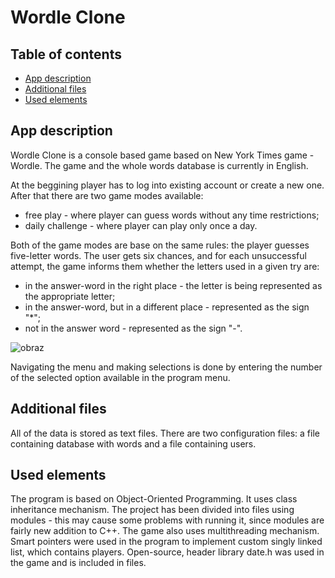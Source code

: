# Wordle Clone
## Table of contents
* [App description](#app-description)
* [Additional files](#additional-files)
* [Used elements](#used-elements)

## App description	
 Wordle Clone is a console based game based on New York Times game - Wordle. The game and the whole words database is currently in English.

At the beggining player has to log into existing account or create a new one.
After that there are two game modes available: 
* free play - where player can guess words without any time restrictions;
* daily challenge - where player can play only once a day.

Both of the game modes are base on the same rules: the player guesses five-letter words. The user gets six chances, and for each unsuccessful attempt, the game informs them whether the letters used in a given try are:
* in the answer-word in the right place - the letter is being represented as the appropriate letter;
* in the answer-word, but in a different place - represented as the sign "*";
* not in the answer word - represented as the sign "-".

![obraz](https://user-images.githubusercontent.com/72342415/172215401-814448a3-7aef-4265-9ac2-9bb23cb70567.png)



  Navigating the menu and making selections is done by entering the number of the selected option available in the program menu.
  
  
## Additional files
  All of the data is stored as text files. There are two configuration files: a file containing database with words and a file containing users.


## Used elements
  The program is based on Object-Oriented Programming. It uses class inheritance mechanism. The project has been divided into files using modules - this may cause some problems with running it, since modules are fairly new addition to C++. The game also uses multithreading mechanism. Smart pointers were used in the program to implement custom singly linked list, which contains players. Open-source, header library date.h was used in the game and is included in files.
